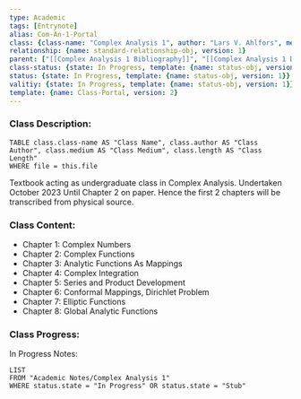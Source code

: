```yaml
---
type: Academic
tags: [Entrynote]
alias: Com-An-1-Portal
class: {class-name: "Complex Analysis 1", author: "Lars V. Ahlfors", medium: Textbook, class-alias: Com-An-1, title: "Complex Analysis", edition: "Third", publisher: "McGraw-Hill Book Company", ISBN: "0-07-000657-1", length: 321, template: {name: class-textbook-obj, version: 1}}
relationship: {name: standard-relationship-obj, version: 1}
parent: ["[[Complex Analysis 1 Bibliography]]", "[[Complex Analysis 1 Display Portal]]"]
class-status: {state: In Progress, template: {name: status-obj, version: 1}}
status: {state: In Progress, template: {name: status-obj, version: 1}}
valitiy: {state: In Progress, template: {name: status-obj, version: 1}}
template: {name: Class-Portal, version: 2} 
---
```

### Class Description:
```dataview
TABLE class.class-name AS "Class Name", class.author AS "Class Author", class.medium AS "Class Medium", class.length AS "Class Length"
WHERE file = this.file
```
Textbook acting as undergraduate class in Complex Analysis. Undertaken October 2023 Until Chapter 2 on paper. Hence the first 2 chapters will be transcribed from physical source. 

### Class Content:
- Chapter 1: Complex Numbers
- Chapter 2: Complex Functions
- Chapter 3: Analytic Functions As Mappings
- Chapter 4: Complex Integration
- Chapter 5: Series and Product Development
- Chapter 6: Conformal Mappings, Dirichlet Problem
- Chapter 7: Elliptic Functions
- Chapter 8: Global Analytic Functions

### Class Progress: 
In Progress Notes:
```dataview
LIST
FROM "Academic Notes/Complex Analysis 1"
WHERE status.state = "In Progress" OR status.state = "Stub"
```



